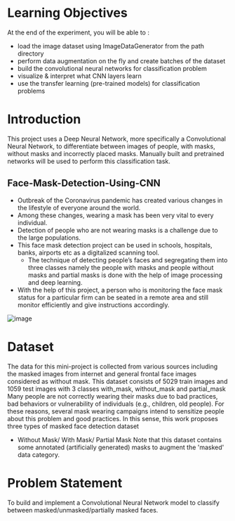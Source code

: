 # Learning Objectives
At the end of the experiment, you will be able to :
- load the image dataset using ImageDataGenerator from the path directory
- perform data augmentation on the fly and create batches of the dataset
- build the convolutional neural networks for classification problem
- visualize & interpret what CNN layers learn
- use the transfer learning (pre-trained models) for classification problems

# Introduction
This project uses a Deep Neural Network, more specifically a Convolutional Neural Network, to differentiate between images of people, with masks, without masks and incorrectly placed masks. Manually built and pretrained networks will be used to perform this classification task.

## Face-Mask-Detection-Using-CNN
- Outbreak of the Coronavirus pandemic has created various changes in the lifestyle of everyone around the world.
- Among these changes, wearing a mask has been very vital to every individual.
- Detection of people who are not wearing masks is a challenge due to the large populations.
- This face mask detection project can be used in schools, hospitals, banks, airports etc as a digitalized scanning tool.
  - The technique of detecting people’s faces and segregating them into three classes namely the people with masks and people without masks and partial masks is done with the help of image processing and deep learning.
- With the help of this project, a person who is monitoring the face mask status for a particular firm can be seated in a remote area and still monitor efficiently and give instructions accordingly.

![image](https://github.com/allanabraham10/AI_MLOps/assets/69242466/95544dfa-02de-4446-a202-738a3ad6b424)

# Dataset
The data for this mini-project is collected from various sources including the masked images from internet and general frontal face images considered as without mask. This dataset consists of 5029 train images and 1059 test images with 3 classes with_mask, without_mask and partial_mask
Many people are not correctly wearing their masks due to bad practices, bad behaviors or vulnerability of individuals (e.g., children, old people). For these reasons, several mask wearing campaigns intend to sensitize people about this problem and good practices. In this sense, this work proposes three types of masked face detection dataset
- Without Mask/ With Mask/ Partial Mask
Note that this dataset contains some annotated (artificially generated) masks to augment the 'masked' data category.

# Problem Statement
To build and implement a Convolutional Neural Network model to classify between masked/unmasked/partially masked faces.
